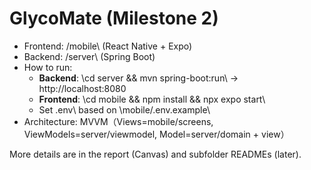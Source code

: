 # GlycoMate (Milestone 2)

- Frontend: \/mobile\ (React Native + Expo)
- Backend: \/server\ (Spring Boot)
- How to run:
  - **Backend**: \cd server && mvn spring-boot:run\  → http://localhost:8080
  - **Frontend**: \cd mobile && npm install && npx expo start\
  - Set \.env\ based on \mobile/.env.example\ 
- Architecture: MVVM（Views=mobile/screens, ViewModels=server/viewmodel, Model=server/domain + view）

More details are in the report (Canvas) and subfolder READMEs (later).
